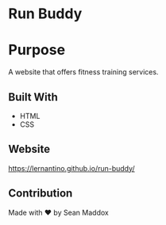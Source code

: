 # Run Buddy

# Purpose
A website that offers fitness training services.

## Built With
* HTML
* CSS

## Website 
https://lernantino.github.io/run-buddy/

## Contribution
Made with :heart: by Sean Maddox
